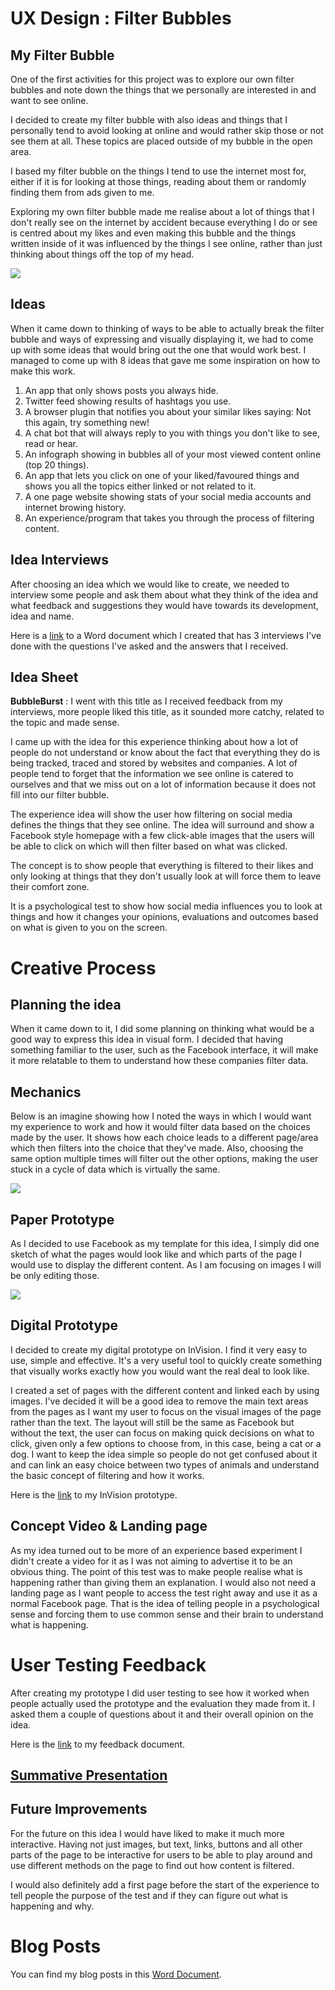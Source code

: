 # UX Design : Filter Bubbles #

## My Filter Bubble ##
One of the first activities for this project was to explore our own filter bubbles and note down the things that we personally are interested in and want to see online.

I decided to create my filter bubble with also ideas and things that I personally tend to avoid looking at online and would rather skip those or not see them at all. These topics are placed outside of my bubble in the open area.

I based my filter bubble on the things I tend to use the internet most for, either if it is for looking at those things, reading about them or randomly finding them from ads given to me.

Exploring my own filter bubble made me realise about a lot of things that I don't really see on the internet by accident because everything I do or see is centred about my likes and even making this bubble and the things written inside of it was influenced by the things I see online, rather than just thinking about things off the top of my head.

![](https://lh3.googleusercontent.com/StqKfz4J-B_boyWC3MZKsNNTVo1G2K1fubsL-w7IgMv_5u9pM_FrTyi-W0fe8sW9pqTmi78F6gzX7yc=w1366-h635)

## Ideas ##
When it came down to thinking of ways to be able to actually break the filter bubble and ways of expressing and visually displaying it, we had to come up with some ideas that would bring out the one that would work best. I managed to come up with 8 ideas that gave me some inspiration on how to make this work.

1. An app that only shows posts you always hide.
2. Twitter feed showing results of hashtags you use.
3. A browser plugin that notifies you about your similar likes saying: Not this again, try something new!
4. A chat bot that will always reply to you with things you don't like to see, read or hear.
5. An infograph showing in bubbles all of your most viewed content online (top 20 things).
6. An app that lets you click on one of your liked/favoured things and shows you all the topics either linked or not related to it.
7. A one page website showing stats of your social media accounts and internet browing history.
8. An experience/program that takes you through the process of filtering content.

## Idea Interviews ##
After choosing an idea which we would like to create, we needed to interview some people and ask them about what they think of the idea and what feedback and suggestions they would have towards its development, idea and name.

Here is a [link](https://docs.google.com/document/d/19lc4wf9K03YThzK8mZn21-xCZHPs2_WFgBQA7nsDmVI/edit?usp=sharing "Interviews") to a Word document which I created that has 3 interviews I've done with the questions I've asked and the answers that I received.

## Idea Sheet ##

**BubbleBurst**
: I went with this title as I received feedback from my interviews, more people liked this title, as it sounded more catchy, related to the topic and made sense.

I came up with the idea for this experience thinking about how a lot of people do not understand or know about the fact that everything they do is being tracked, traced and stored by websites and companies. A lot of people tend to forget that the information we see online is catered to ourselves and that we miss out on a lot of information because it does not fill into our filter bubble.

The experience idea will show the user how filtering on social media defines the things that they see online. The idea will surround and show a Facebook style homepage with a few click-able images that the users will be able to click on which will then filter based on what was clicked.

The concept is to show people that everything is filtered to their likes and only looking at things that they don't usually look at will force them to leave their comfort zone.

It is a psychological test to show how social media influences you to look at things and how it changes your opinions, evaluations and outcomes based on what is given to you on the screen.

# Creative Process #
## Planning the idea ##
When it came down to it, I did some planning on thinking what would be a good way to express this idea in visual form. I decided that having something familiar to the user, such as the Facebook interface, it will make it more relatable to them to understand how these companies filter data.

## Mechanics ##
Below is an imagine showing how I noted the ways in which I would want my experience to work and how it would filter data based on the choices made by the user. It shows how each choice leads to a different page/area which then filters into the choice that they've made. Also, choosing the same option multiple times will filter out the other options, making the user stuck in a cycle of data which is virtually the same.

![](https://lh6.googleusercontent.com/nOPSek27EBLpXBDRcHuN7KrhTUyAiXUVL-TGnNbNUEQwGaYpVA8SYX74vjyzspRSbRpmLgsU8o4d1fw=w1366-h635)

## Paper Prototype ##
As I decided to use Facebook as my template for this idea, I simply did one sketch of what the pages would look like and which parts of the page I would use to display the different content. As I am focusing on images I will be only editing those.

![](https://lh4.googleusercontent.com/SWVsoG0UwgfP7b0aui6yC1wiimAKylFepSeYi5ykOjlcVZTlPCQm-SQH4nYgxoLhwr3PAPY3s26NOTg=w1366-h635)

## Digital Prototype ##
I decided to create my digital prototype on InVision. I find it very easy to use, simple and effective. It's a very useful tool to quickly create something that visually works exactly how you would want the real deal to look like.

I created a set of pages with the different content and linked each by using images. I've decided it will be a good idea to remove the main text areas from the pages as I want my user to focus on the visual images of the page rather than the text. The layout will still be the same as Facebook but without the text, the user can focus on making quick decisions on what to click, given only a few options to choose from, in this case, being a cat or a dog. I want to keep the idea simple so people do not get confused about it and can link an easy choice between two types of animals and understand the basic concept of filtering and how it works.

Here is the [link](https://projects.invisionapp.com/share/C3C2ZDL5Y "InVision") to my InVision prototype.

## Concept Video & Landing page ##
As my idea turned out to be more of an experience based experiment I didn't create a video for it as I was not aiming to advertise it to be an obvious thing. The point of this test was to make people realise what is happening rather than giving them an explanation. I would also not need a landing page as I want people to access the test right away and use it as a normal Facebook page. That is the idea of telling people in a psychological sense and forcing them to use common sense and their brain to understand what is happening.

# User Testing Feedback #
After creating my prototype I did user testing to see how it worked when people actually used the prototype and the evaluation they made from it. I asked them a couple of questions about it and their overall opinion on the idea.

Here is the [link](https://docs.google.com/document/d/11hyASW8VKJUluRJViC9Ou3yhaWOHgxzIOtOMX7Zdtjg/edit?usp=sharing "User Testing Feedback") to my feedback document.

## [Summative Presentation](http://slides.com/akvilepetrauskaite/bubbleburst "Summative Presentation") ##

## Future Improvements ##
For the future on this idea I would have liked to make it much more interactive. Having not just images, but text, links, buttons and all other parts of the page to be interactive for users to be able to play around and use different methods on the page to find out how content is filtered.

I would also definitely add a first page before the start of the experience to tell people the purpose of the test and if they can figure out what is happening and why.

# Blog Posts #
You can find my blog posts in this [Word Document](https://docs.google.com/document/d/1Mzi5C7Dnw0yOn-DjS9kZPfmLVVSGoE_SAlt7ZgbGFjw/edit?usp=sharing "Blog Posts").